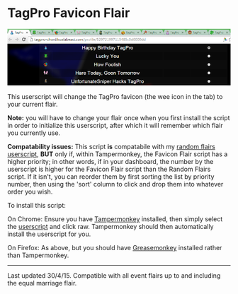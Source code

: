 # TagPro Favicon Flair

![alt tag](https://raw.githubusercontent.com/BobSmithIV/TagProFaviconFlair/master/eg%20image.png)

This userscript will change the TagPro favicon (the wee icon in the tab) to your current flair.  

**Note:** you will have to change your flair once when you first install the script in order to initialize this userscript, after which it will remember which flair you currently use.  

**Compatability issues:**  This script **is** compatabile with my [random flairs userscript](https://github.com/BobSmithIV/TagProRandomFlairs), **BUT** only if, within Tampermonkey, the Favicon Flair script has a higher priority; in other words, if in your dashboard, the number by the userscript is higher for the Favicon Flair script than the Random Flairs script.  If it isn't, you can reorder them by first sorting the list by priority number, then using the 'sort' column to click and drop them into whatever order you wish.  

To install this script:

On Chrome: Ensure you have [Tampermonkey](https://chrome.google.com/webstore/detail/tampermonkey/dhdgffkkebhmkfjojejmpbldmpobfkfo?hl=en) installed, then simply select the [userscript](https://github.com/BobSmithIV/TagProFaviconFlair/blob/master/TagPro%20Favicon%20Flair.user.js)  and click raw.  Tampermonkey should then automatically install the userscript for you.  

On Firefox: As above, but you should have [Greasemonkey](https://addons.mozilla.org/en-Us/firefox/addon/greasemonkey/) installed rather than Tampermonkey.  

*****

Last updated 30/4/15.  Compatible with all event flairs up to and including the equal marriage flair.  
